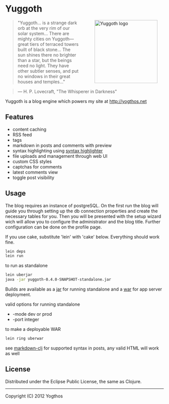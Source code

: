# Yuggoth

<img src="https://raw.github.com/yogthos/yuggoth/master/logo.jpg" 
 style="margin-left:50px;"
 hspace="20"
 alt="Yuggoth logo" title="a strange dark orb" align="right" width="200" height="200"/>
 
>"Yuggoth... is a strange dark orb at the very rim of our solar system... 
>There are mighty cities on Yuggoth—great tiers of terraced towers built of black stone... 
>The sun shines there no brighter than a star, but the beings need no light. 
>They have other subtler senses, and put no windows in their great houses and temples..."

> — H. P. Lovecraft, &quot;The Whisperer in Darkness&quot;


Yuggoth is a blog engine which powers my site at http://yogthos.net   

## Features

* content caching
* RSS feed
* tags
* markdown in posts and comments with preview
* syntax highlighting using [syntax highlighter](http://alexgorbatchev.com/SyntaxHighlighter/)
* file uploads and management through web UI
* custom CSS styles
* captchas for comments
* latest comments view
* toggle post visibility

## Usage

The blog requires an instance of postgreSQL. On the first run the blog will guide you through setting up
the db connection properties and create the necessary tables for you. Then you will be presented with the 
setup wizard wich will allow you to configure the administrator and the blog title. Further configuration 
can be done on the profile page.   

If you use cake, substitute 'lein' with 'cake' below. Everything should work fine.
```bash
lein deps
lein run
```

to run as standalone
```bash
lein uberjar
java -jar yuggoth-0.4.0-SNAPSHOT-standalone.jar
```
Builds are available as a [jar](http://li528-143.members.linode.com/yuggoth-0.4.0-SNAPSHOT-standalone.jar) for running
standalone and a [war](http://li528-143.members.linode.com/yuggoth-0.4.0-SNAPSHOT-standalone.war) for app server deployment. 
 

valid options for running standalone

* -mode dev or prod
* -port integer

to make a deployable WAR
```bash
lein ring uberwar
```

see [markdown-clj](https://github.com/yogthos/markdown-clj) for supported syntax in posts, any valid HTML will work as well

 
## License

Distributed under the Eclipse Public License, the same as Clojure.

***
Copyright (C) 2012 Yogthos

